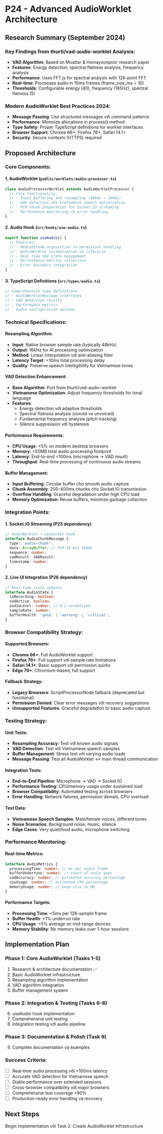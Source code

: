 # P24 - Advanced AudioWorklet Architecture

## Research Summary (September 2024)

### Key Findings from thurti/vad-audio-worklet Analysis:
- **VAD Algorithm**: Based on Moattar & Homayoonpoor research paper
- **Features**: Energy detection, spectral flatness analysis, frequency analysis
- **Performance**: Uses FFT.js for spectral analysis with 128-point FFT
- **Real-time**: Processes audio in 10ms frames (frame_size_ms = 10)
- **Thresholds**: Configurable energy (40), frequency (185Hz), spectral flatness (5)

### Modern AudioWorklet Best Practices 2024:
- **Message Passing**: Use structured messages với command patterns
- **Performance**: Minimize allocations in process() method
- **Type Safety**: Proper TypeScript definitions for worklet interfaces
- **Browser Support**: Chrome 66+, Firefox 76+, Safari 14.1+
- **Security**: Secure contexts (HTTPS) required

## Proposed Architecture

### Core Components:

#### 1. AudioWorklet (`public/worklets/audio-processor.ts`)
```typescript
class AudioProcessorWorklet extends AudioWorkletProcessor {
  // Core functionality:
  // - Input buffering and resampling (48kHz → 16kHz)
  // - VAD detection với Vietnamese speech optimization
  // - PCM chunk preparation for Socket.IO streaming
  // - Performance monitoring và error handling
}
```

#### 2. Audio Hook (`src/hooks/use-audio.ts`)
```typescript
export function useAudio() {
  // Features:
  // - MediaStream acquisition và permission handling
  // - AudioWorklet instantiation và lifecycle
  // - Real-time VAD state management
  // - Performance metrics collection
  // - Error boundary integration
}
```

#### 3. TypeScript Definitions (`src/types/audio.ts`)
```typescript
// Comprehensive type definitions:
// - AudioWorkletMessage interfaces
// - VAD detection results
// - Performance metrics
// - Audio configuration options
```

### Technical Specifications:

#### Resampling Algorithm:
- **Input**: Native browser sample rate (typically 48kHz)
- **Output**: 16kHz for AI processing optimization
- **Method**: Linear interpolation với anti-aliasing filter
- **Latency Target**: <10ms total processing delay
- **Quality**: Preserve speech intelligibility for Vietnamese tones

#### VAD Detection Enhancement:
- **Base Algorithm**: Port from thurti/vad-audio-worklet
- **Vietnamese Optimization**: Adjust frequency thresholds for tonal language
- **Features**:
  - Energy detection với adaptive thresholds
  - Spectral flatness analysis (voiced vs unvoiced)
  - Fundamental frequency analysis (pitch tracking)
  - Silence suppression với hysteresis

#### Performance Requirements:
- **CPU Usage**: <5% on modern desktop browsers
- **Memory**: <50MB total audio processing footprint
- **Latency**: End-to-end <100ms (microphone → VAD result)
- **Throughput**: Real-time processing of continuous audio streams

#### Buffer Management:
- **Input Buffering**: Circular buffer cho smooth audio capture
- **Chunk Assembly**: 200-400ms chunks cho Socket.IO transmission
- **Overflow Handling**: Graceful degradation under high CPU load
- **Memory Optimization**: Reuse buffers, minimize garbage collection

### Integration Points:

#### 1. Socket.IO Streaming (P25 dependency)
```typescript
// AudioWorklet → useSocket hook
interface AudioChunkMessage {
  type: 'audio-chunk';
  data: ArrayBuffer; // PCM 16-bit 16kHz
  sequence: number;
  vadResult: VADResult;
  timestamp: number;
}
```

#### 2. Live UI Integration (P26 dependency)
```typescript
// Real-time state updates
interface AudioState {
  isRecording: boolean;
  vadActive: boolean;
  audioLevel: number; // 0-1 normalized
  sampleRate: number;
  bufferHealth: 'good' | 'warning' | 'critical';
}
```

### Browser Compatibility Strategy:

#### Supported Browsers:
- **Chrome 66+**: Full AudioWorklet support
- **Firefox 76+**: Full support với sample rate limitations
- **Safari 14.1+**: Basic support với permission quirks
- **Edge 79+**: Chromium-based, full support

#### Fallback Strategy:
- **Legacy Browsers**: ScriptProcessorNode fallback (deprecated but functional)
- **Permission Denied**: Clear error messages với recovery suggestions
- **Unsupported Features**: Graceful degradation to basic audio capture

### Testing Strategy:

#### Unit Tests:
- **Resampling Accuracy**: Test với known audio signals
- **VAD Detection**: Test với Vietnamese speech samples
- **Buffer Management**: Stress test với varying audio loads
- **Message Passing**: Test all AudioWorklet ↔ main thread communication

#### Integration Tests:
- **End-to-End Pipeline**: Microphone → VAD → Socket.IO
- **Performance Testing**: CPU/memory usage under sustained load
- **Browser Compatibility**: Automated testing across browsers
- **Error Handling**: Network failures, permission denials, CPU overload

#### Test Data:
- **Vietnamese Speech Samples**: Male/female voices, different tones
- **Noise Scenarios**: Background noise, music, silence
- **Edge Cases**: Very quiet/loud audio, microphone switching

### Performance Monitoring:

#### Real-time Metrics:
```typescript
interface AudioMetrics {
  processingTime: number; // ms per audio frame
  bufferUnderruns: number; // count of audio gaps
  vadAccuracy: number; // estimated accuracy percentage
  cpuUsage: number; // estimated CPU percentage
  memoryUsage: number; // heap size in MB
}
```

#### Performance Targets:
- **Processing Time**: <5ms per 128-sample frame
- **Buffer Health**: <1% underrun rate
- **CPU Usage**: <5% average on mid-range devices
- **Memory Stability**: No memory leaks over 1-hour sessions

## Implementation Plan

### Phase 1: Core AudioWorklet (Tasks 1-5)
1. Research & architecture documentation ✅
2. Basic AudioWorklet infrastructure
3. Resampling algorithm implementation
4. VAD algorithm integration
5. Buffer management system

### Phase 2: Integration & Testing (Tasks 6-8)
6. useAudio hook implementation
7. Comprehensive unit testing
8. Integration testing với audio pipeline

### Phase 3: Documentation & Polish (Task 9)
9. Complete documentation và examples

### Success Criteria:
- [ ] Real-time audio processing với <100ms latency
- [ ] Accurate VAD detection for Vietnamese speech
- [ ] Stable performance over extended sessions
- [ ] Cross-browser compatibility với major browsers
- [ ] Comprehensive test coverage >90%
- [ ] Production-ready error handling và recovery

## Next Steps
Begin implementation với Task 2: Create AudioWorklet Infrastructure